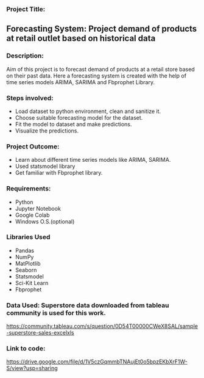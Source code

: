 ### **Project Title:**

## **Forecasting System: Project demand of products at retail outlet based on historical data**

### **Description**:

Aim of this project is to forecast demand of products at a retail store based on their past data.
Here a forecasting system is created with the help of time series models ARIMA, SARIMA and Fbprophet Library.

### **Steps involved**:
 - Load dataset to python environment, clean and sanitize it.
 - Choose suitable forecasting model for the dataset.
 - Fit the model to dataset and make predictions.
 - Visualize the predictions.
 
 ### **Project Outcome:**
  - Learn about different time series models like ARIMA, SARIMA.
  - Used statsmodel library
  - Get familiar with Fbprophet library.

### **Requirements:**
  - Python
  - Jupyter Notebook
  - Google Colab
  - Windows O.S.(optional)

### **Libraries Used**
 - Pandas
 - NumPy
 - MatPlotlib
 - Seaborn
 - Statsmodel
 - Sci-Kit Learn
 - Fbprophet

### **Data Used:** Superstore data downloaded from tableau community is used for this work.
https://community.tableau.com/s/question/0D54T00000CWeX8SAL/sample-superstore-sales-excelxls

### **Link to code:** 
https://drive.google.com/file/d/1V5czGqmmbTNAujEt0o5bpzEKbXrF1W-S/view?usp=sharing

